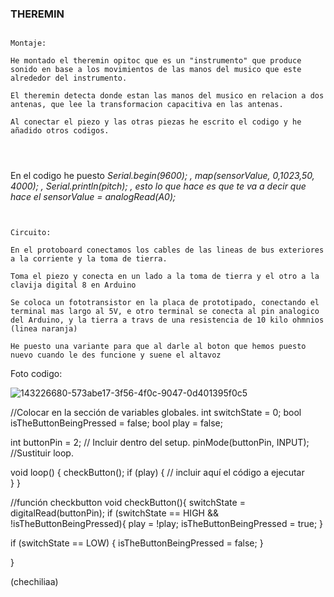### THEREMIN

````

Montaje:

He montado el theremin opitoc que es un "instrumento" que produce sonido en base a los movimientos de las manos del musico que este alrededor del instrumento.

El theremin detecta donde estan las manos del musico en relacion a dos antenas, que lee la transformacion capacitiva en las antenas.

Al conectar el piezo y las otras piezas he escrito el codigo y he añadido otros codigos.




````


En el codigo he puesto   *Serial.begin(9600);   ,  map(sensorValue, 0,1023,50, 4000);  ,  Serial.println(pitch);   , esto lo que hace es que te va a decir que hace el sensorValue = analogRead(A0);*


 ```
 
 
 Circuito:

En el protoboard conectamos los cables de las lineas de bus exteriores a la corriente y la toma de tierra.
 
Toma el piezo y conecta en un lado a la toma de tierra y el otro a la clavija digital 8 en Arduino 

Se coloca un fototransistor en la placa de prototipado, conectando el terminal mas largo al 5V, e otro terminal se conecta al pin analogico del Arduino, y la tierra a travs de una resistencia de 10 kilo ohmnios (linea naranja)

He puesto una variante para que al darle al boton que hemos puesto nuevo cuando le des funcione y suene el altavoz

``` 



 Foto codigo:
 
![143226680-573abe17-3f56-4f0c-9047-0d401395f0c5](https://user-images.githubusercontent.com/90753262/143233908-9aa5f9f7-8091-44dc-889e-04c6c324d6a4.png) 



//Colocar en la sección de variables globales.
int switchState = 0;
bool isTheButtonBeingPressed = false;
bool play = false;

int buttonPin = 2;
// Incluir dentro del setup.
pinMode(buttonPin, INPUT);
//Sustituir loop.

void loop() {
  checkButton();
  if (play) {
  // incluir aquí el código a ejecutar   
  }
}

//función checkbutton 
void checkButton(){
  switchState = digitalRead(buttonPin);
  if (switchState == HIGH && !isTheButtonBeingPressed){
    play = !play;
    isTheButtonBeingPressed = true;
  }
  
  if (switchState == LOW)
  {
  isTheButtonBeingPressed = false;
  }

}


(chechiliaa)
